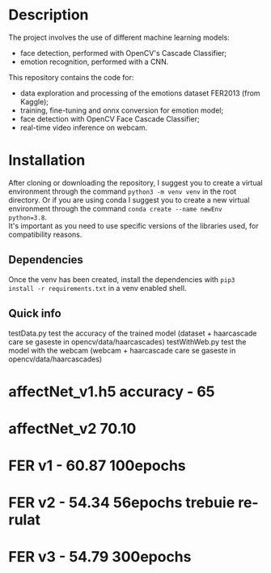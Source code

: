 # Description
The project involves the use of different machine learning models:
- face detection, performed with OpenCV's Cascade Classifier;
- emotion recognition, performed with a CNN.

This repository contains the code for:
 * data exploration and processing of the emotions dataset FER2013 (from Kaggle); 
 * training, fine-tuning and onnx conversion for emotion model;
 * face detection with OpenCV Face Cascade Classifier;
 * real-time video inference on webcam.

# Installation
After cloning or downloading the repository, I suggest you to create a virtual environment through the command `python3 -m venv venv` in the root directory. 
Or if you are using conda I suggest you to create a new virtual environment through the command `conda create --name newEnv python=3.8`.  
It's important as you need to use specific versions of the libraries used, for compatibility reasons.

## Dependencies
Once the venv has been created, install the dependencies with `pip3 install -r requirements.txt` in a venv enabled shell.

## Quick info
testData.py test the accuracy of the trained model (dataset + haarcascade care se gaseste in opencv/data/haarcascades) 
testWithWeb.py test the model with the webcam (webcam + haarcascade care se gaseste in opencv/data/haarcascades)

# affectNet_v1.h5 accuracy - 65
# affectNet_v2 70.10

# FER v1 - 60.87 100epochs
# FER v2 - 54.34 56epochs trebuie re-rulat
# FER v3 - 54.79 300epochs